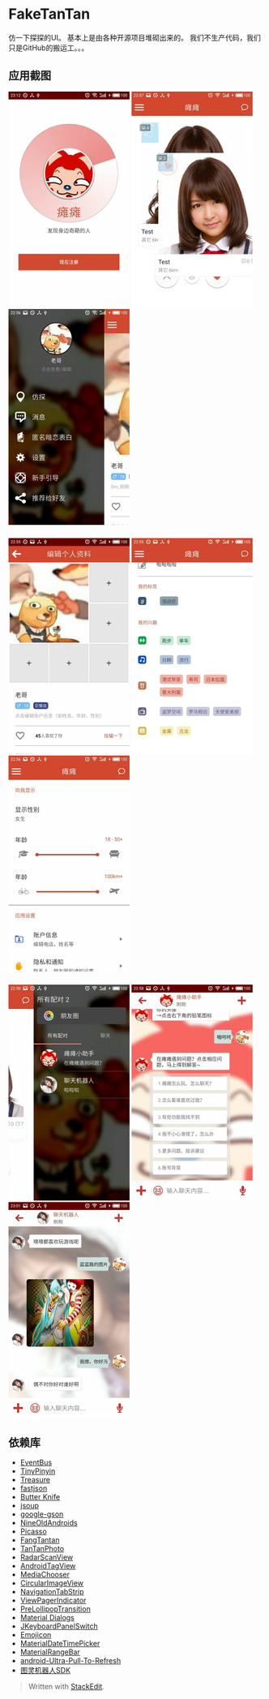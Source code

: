 
FakeTanTan
===================================
仿一下探探的UI。
基本上是由各种开源项目堆砌出来的。
我们不生产代码，我们只是GitHub的搬运工。。。

应用截图 
-----------------------------------
![image](https://github.com/SimonCherryGZ/FakeTanTan/raw/master/screenshots/1.png)
![image](https://github.com/SimonCherryGZ/FakeTanTan/raw/master/screenshots/2.png)
![image](https://github.com/SimonCherryGZ/FakeTanTan/raw/master/screenshots/3.png)

### 
![image](https://github.com/SimonCherryGZ/FakeTanTan/raw/master/screenshots/4.png)
![image](https://github.com/SimonCherryGZ/FakeTanTan/raw/master/screenshots/5.png)
![image](https://github.com/SimonCherryGZ/FakeTanTan/raw/master/screenshots/6.png)

### 
![image](https://github.com/SimonCherryGZ/FakeTanTan/raw/master/screenshots/7.png)
![image](https://github.com/SimonCherryGZ/FakeTanTan/raw/master/screenshots/8.png)
![image](https://github.com/SimonCherryGZ/FakeTanTan/raw/master/screenshots/9.png)

依赖库 
-----------------------------------  
  * [EventBus](https://github.com/greenrobot/EventBus)
  * [TinyPinyin](https://github.com/promeG/TinyPinyin)
  * [Treasure](https://github.com/baoyongzhang/Treasure)
  * [fastjson](https://github.com/alibaba/fastjson)
  * [Butter Knife](https://github.com/JakeWharton/butterknife) 
  * [jsoup](https://github.com/jhy/jsoup) 
  * [google-gson](https://github.com/google/gson) 
  * [NineOldAndroids](https://github.com/JakeWharton/NineOldAndroids) 
  * [Picasso](https://github.com/square/picasso) 
  * [FangTantan](https://github.com/dalong982242260/FangTantan)
  * [TanTanPhoto](https://github.com/daimashenjing/TanTanPhoto)
  * [RadarScanView](https://github.com/gpfduoduo/RadarScanView)
  * [AndroidTagView](https://github.com/whilu/AndroidTagView)
  * [MediaChooser](https://github.com/learnNcode/MediaChooser)
  * [CircularImageView](https://github.com/lopspower/CircularImageView)
  * [NavigationTabStrip](https://github.com/Devlight/NavigationTabStrip)
  * [ViewPagerIndicator](https://github.com/LuckyJayce/ViewPagerIndicator)
  * [PreLollipopTransition](https://github.com/takahirom/PreLollipopTransition)
  * [Material Dialogs](https://github.com/afollestad/material-dialogs) 
  * [JKeyboardPanelSwitch](https://github.com/Jacksgong/JKeyboardPanelSwitch) 
  * [Emojicon](https://github.com/rockerhieu/emojicon) 
  * [MaterialDateTimePicker](https://github.com/wdullaer/MaterialDateTimePicker) 
  * [MaterialRangeBar](https://github.com/oli107/material-range-bar) 
  * [android-Ultra-Pull-To-Refresh](https://github.com/liaohuqiu/android-Ultra-Pull-To-Refresh) 
  * [图灵机器人SDK](http://www.tuling123.com/) 

> Written with [StackEdit](https://stackedit.io/).
